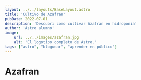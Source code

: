 ```yaml
---
layout: ../../layouts/BaseLayout.astro
title: 'Cultivo de Azafran'
pubDate: 2022-07-01
description: 'Descubri como cultivar Azafran en hidroponia'
author: 'Astro alumno'
image:
    url: ../../images/azafran.jpg
    alt: 'El logotipo completo de Astro.'
tags: ["astro", "bloguear", "aprender en público"]
---
```

# Azafran